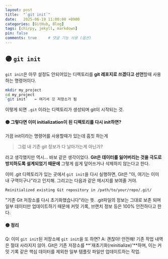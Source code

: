 ```yaml
---
layout: post
title:  "`git init`"
date:   2025-06-19 11:00:00 +0900
categories: [GitHub, Blog]
tags: [chirpy, jekyll, markdown]
pin: false
comments: true     # 댓글 기능 사용 (옵션)
---
```


## 🟣 ``git init``
``git init``은 아무 설정도 안되어있는 디렉토리를 **git 레포지로 쓰겠다고 선언**할때 사용하는 명령어이다.

```bash
mkdir my_project
cd my_project
`git init`   ← 여기서 깃 저장소가 됨
```
이렇게 되면 `.git` 이라는 디렉토리가 생성되며 git이 시작되는 것.


#### 🟡 그렇다면 이미 initialization이 된 디렉토리를 다시 init하면?

가끔 init이라는 명령어를 사용할때가 있는데 흠칫 하는게 
> 그럼 내 기존 git 정보가 다 날아가는게 아닌가?

라고 생각했지만 역시... 바보 같은 생각이었다. **Git은 데이터를 잃어버리는 것을 극도로 방지하도록 설계되었기 때문에** 그렇게 쉽게 덮어쓰거나 삭제하지 않는다고 한다.

이미 .git 디렉토리가 있는 곳에서 `git init`을 다시 실행하면, Git은 "아, 여기는 이미 내 구역이구나"라고 인지해. 그리고는 다음과 같은 메시지를 보여줄 거야.
```bash
Reinitialized existing Git repository in /path/to/your/repo/.git/
```
"기존 Git 저장소를 다시 초기화했습니다"라는 뜻. .git파일의 정보는 그대로 보존 되며 일부 데이터만 업데이트하기 때문에 커밋 기록, 브랜치 정보 등은 100% 안전하다고 한다.


#### 🟡 정리
Q: 이미 `git init`된 저장소에 `git init`을 또 하면?
A: 괜찮아! 안전해! 기존 작업 내역은 절대 사라지지 않아. Git은 기존 저장소를 **'재초기화(reinitialize)'**하며, 이는 커밋 기록 같은 핵심 데이터를 제외한 일부 템플릿 파일만 업데이트하는 작업.
